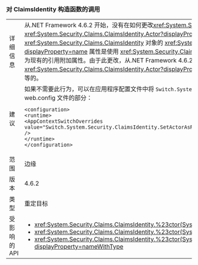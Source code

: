 ### <a name="calls-to-claimsidentity-constructors"></a>对 ClaimsIdentity 构造函数的调用

|   |   |
|---|---|
|详细信息|从.NET Framework 4.6.2 开始，没有在如何更改<xref:System.Security.Claims.ClaimsIdentity>带构造函数<xref:System.Security.Principal.IIdentity?displayProperty=name>参数集<xref:System.Security.Claims.ClaimsIdentity.Actor?displayProperty=name>属性。 如果 <xref:System.Security.Principal.IIdentity?displayProperty=name> 参数是 <xref:System.Security.Claims.ClaimsIdentity> 对象，且该 <xref:System.Security.Claims.ClaimsIdentity> 对象的 <xref:System.Security.Claims.ClaimsIdentity.Actor?displayProperty=name> 属性不为 <code>null</code>，则 <xref:System.Security.Claims.ClaimsIdentity.Actor?displayProperty=name> 属性是使用 <xref:System.Security.Claims.ClaimsIdentity.Clone> 方法附加的。 Framework 4.6.1 及早期版本中，在<xref:System.Security.Claims.ClaimsIdentity.Actor?displayProperty=name>作为现有的引用附加属性。由于此更改，从.NET Framework 4.6.2，开始<xref:System.Security.Claims.ClaimsIdentity.Actor?displayProperty=name>属性的新<xref:System.Security.Claims.ClaimsIdentity>对象是否不等于<xref:System.Security.Claims.ClaimsIdentity.Actor?displayProperty=name>属性的构造函数的<xref:System.Security.Principal.IIdentity?displayProperty=name>自变量。 在.NET Framework 4.6.1 及更早版本中，它是相等的。|
|建议|如果不需要此行为，可以在应用程序配置文件中将 <code>Switch.System.Security.ClaimsIdentity.SetActorAsReferenceWhenCopyingClaimsIdentity</code> 开关设置为 <code>true</code>，从而还原旧行为。 这要求你添加到以下<code>&lt;runtime&gt;</code>的 web.config 文件的部分：<pre><code class="language-xml">&lt;configuration&gt;&#13;&#10;&lt;runtime&gt;&#13;&#10;&lt;AppContextSwitchOverrides value=&quot;Switch.System.Security.ClaimsIdentity.SetActorAsReferenceWhenCopyingClaimsIdentity=true&quot; /&gt;&#13;&#10;&lt;/runtime&gt;&#13;&#10;&lt;/configuration&gt;&#13;&#10;</code></pre>|
|范围|边缘|
|版本|4.6.2|
|类型|重定目标|
|受影响的 API|<ul><li><xref:System.Security.Claims.ClaimsIdentity.%23ctor(System.Security.Principal.IIdentity)?displayProperty=nameWithType></li><li><xref:System.Security.Claims.ClaimsIdentity.%23ctor(System.Security.Principal.IIdentity,System.Collections.Generic.IEnumerable{System.Security.Claims.Claim})?displayProperty=nameWithType></li><li><xref:System.Security.Claims.ClaimsIdentity.%23ctor(System.Security.Principal.IIdentity,System.Collections.Generic.IEnumerable{System.Security.Claims.Claim},System.String,System.String,System.String)?displayProperty=nameWithType></li></ul>|

